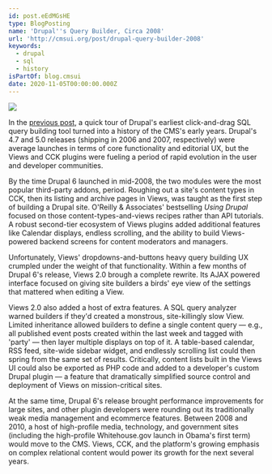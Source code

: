 ```yaml
---
id: post.eEdMGsHE
type: BlogPosting
name: 'Drupal''s Query Builder, Circa 2008'
url: 'http://cmsui.org/post/drupal-query-builder-2008'
keywords:
  - drupal
  - sql
  - history
isPartOf: blog.cmsui
date: 2020-11-05T00:00:00.000Z
---
```

![](/_media/reprints/cmsui/drupal-query-builder-2008.png)

In the [previous post](https://cmsui.org/post/drupal-query-builder-2006), a quick tour of Drupal's earliest click-and-drag SQL query building tool turned into a history of the CMS's early years. Drupal's 4.7 and 5.0 releases (shipping in 2006 and 2007, respectively) were average launches in terms of core functionality and editorial UX, but the Views and CCK plugins were fueling a period of rapid evolution in the user and developer communities.

By the time Drupal 6 launched in mid-2008, the two modules were the most popular third-party addons, period. Roughing out a site's content types in CCK, then its listing and archive pages in Views, was taught as the first step of building a Drupal site. O'Reilly & Associates' bestselling _Using Drupal_ focused on those content-types-and-views recipes rather than API tutorials. A robust second-tier ecosystem of Views plugins added additional features like Calendar displays, endless scrolling, and the ability to build Views-powered backend screens for content moderators and managers.

Unfortunately, Views' dropdowns-and-buttons heavy query building UX crumpled under the weight of that functionality. Within a few months of Drupal 6's release, Views 2.0 brough a complete rewrite. Its AJAX powered interface focused on giving site builders a birds' eye view of the settings that mattered when editing a View.

Views 2.0 also added a host of extra features. A SQL query analyzer warned builders if they'd created a monstrous, site-killingly slow View. Limited inheritance allowed builders to define a single content query — e.g., all published event posts created within the last week and tagged with 'party' — then layer multiple displays on top of it. A table-based calendar, RSS feed, site-wide sidebar widget, and endlessly scrolling list could then spring from the same set of results. Critically, content lists built in the Views UI could also be exported as PHP code and added to a developer's custom Drupal plugin — a feature that dramatically simplified source control and deployment of Views on mission-critical sites.

At the same time, Drupal 6's release brought performance improvements for large sites, and other plugin developers were rounding out its traditionally weak media management and ecommerce features. Between 2008 and 2010, a host of high-profile media, technology, and government sites (including the high-profile Whitehouse.gov launch in Obama's first term) would move to the CMS. Views, CCK, and the platform's growing emphasis on complex relational content would power its growth for the next several years.
